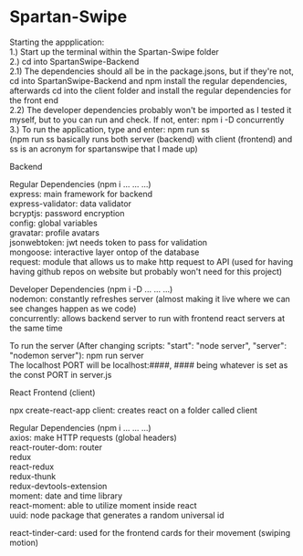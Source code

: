 # Spartan-Swipe

Starting the appplication:\
1.) Start up the terminal within the Spartan-Swipe folder\
2.) cd into SpartanSwipe-Backend\
2.1) The dependencies should all be in the package.jsons, but if they're not, cd into SpartanSwipe-Backend and npm install the regular dependencies, afterwards cd into the client folder and install the regular dependencies for the front end\
2.2) The developer dependencies probably won't be imported as I tested it myself, but to you can run and check. If not, enter: npm i -D concurrently\
3.) To run the application, type and enter: npm run ss\
(npm run ss basically runs both server (backend) with client (frontend) and ss is an acronym for spartanswipe that I made up)

Backend

Regular Dependencies (npm i ... ... ...)\
express: main framework for backend\
express-validator: data validator\
bcryptjs: password encryption\
config: global variables\
gravatar: profile avatars\
jsonwebtoken: jwt needs token to pass for validation\
mongoose: interactive layer ontop of the database\
request: module that allows us to make http request to API (used for having having github repos on website but probably won't need for this project)

Developer Dependencies (npm i -D ... ... ...)\
nodemon: constantly refreshes server (almost making it live where we can see changes happen as we code)\
concurrently: allows backend server to run with frontend react servers at the same time

To run the server (After changing scripts: "start": "node server", "server": "nodemon server"): npm run server\
The localhost PORT will be localhost:####, #### being whatever is set as the const PORT in server.js

React Frontend (client)

npx create-react-app client: creates react on a folder called client

Regular Dependencies (npm i ... ... ...)\
axios: make HTTP requests (global headers)\
react-router-dom: router\
redux\
react-redux\
redux-thunk\
redux-devtools-extension\
moment: date and time library\
react-moment: able to utilize moment inside react\
uuid: node package that generates a random universal id

react-tinder-card: used for the frontend cards for their movement (swiping motion)